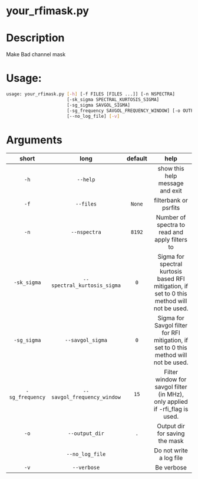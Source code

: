 
your_rfimask.py
===============

# Description


Make Bad channel mask
# Usage:


```bash
usage: your_rfimask.py [-h] [-f FILES [FILES ...]] [-n NSPECTRA]
                       [-sk_sigma SPECTRAL_KURTOSIS_SIGMA]
                       [-sg_sigma SAVGOL_SIGMA]
                       [-sg_frequency SAVGOL_FREQUENCY_WINDOW] [-o OUTPUT_DIR]
                       [--no_log_file] [-v]

```
# Arguments

|short|long|default|help|
| :---: | :---: | :---: | :---: |
|`-h`|`--help`||show this help message and exit|
|`-f`|`--files`|`None`|filterbank or psrfits|
|`-n`|`--nspectra`|`8192`|Number of spectra to read and apply filters to|
|`-sk_sigma`|`--spectral_kurtosis_sigma`|`0`|Sigma for spectral kurtosis based RFI mitigation, if set to 0 this method will not be used.|
|`-sg_sigma`|`--savgol_sigma`|`0`|Sigma for Savgol filter for RFI mitigation, if set to 0 this method will not be used.|
|`-sg_frequency`|`--savgol_frequency_window`|`15`|Filter window for savgol filter (in MHz), only applied if -rfi_flag is used.|
|`-o`|`--output_dir`|`.`|Output dir for saving the mask|
||`--no_log_file`||Do not write a log file|
|`-v`|`--verbose`||Be verbose|
